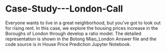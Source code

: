 # Case-Study---London-Call
Everyone wants to live in a great neighborhood, but you've got to look out for rising rent. In this case, we explore the housing prices increase in the Boroughs of London through develop a ratio model. The detailed representation is shown in the Botong Miao_London Answer file and the code source is in House Price Prediction Jupyter Notebook.
